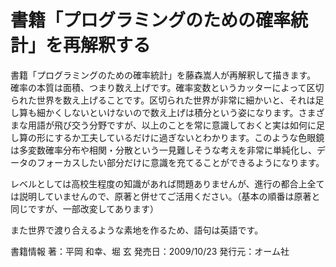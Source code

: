 # 書籍「プログラミングのための確率統計」を再解釈する
書籍「プログラミングのための確率統計」を藤森嵩人が再解釈して描きます。
確率の本質は面積、つまり数え上げです。確率変数というカッターによって区切られた世界を数え上げることです。区切られた世界が非常に細かいと、それは足し算も細かくしないといけないので数え上げは積分という姿になります。さまざまな用語が飛び交う分野ですが、以上のことを常に意識しておくと実は如何に足し算の形にするか工夫しているだけに過ぎないとわかります。このような色眼鏡は多変数確率分布や相関・分散という一見難しそうな考えを非常に単純化し、データのフォーカスしたい部分だけに意識を充てることができるようになります。

レベルとしては高校生程度の知識があれば問題ありませんが、進行の都合上全ては説明していませんので、原著と併せてご活用ください。（基本の順番は原著と同じですが、一部改変してあります）

また世界で渡り合えるような素地を作るため、語句は英語です。

書籍情報
著：平岡 和幸、堀 玄
発売日：2009/10/23
発行元：オーム社

